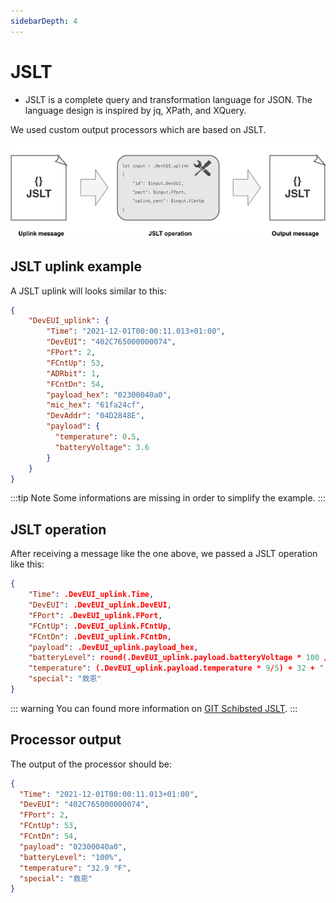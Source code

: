 ```yaml
---
sidebarDepth: 4
---
```


# JSLT

* JSLT is a complete query and transformation language for JSON. The language design is inspired by jq, XPath, and XQuery.

We used custom output processors which are based on JSLT.

![img](./images/jslt.png)

## JSLT uplink example

A JSLT uplink will looks similar to this:

```json
{
    "DevEUI_uplink": {
        "Time": "2021-12-01T00:00:11.013+01:00",
        "DevEUI": "402C765000000074",
        "FPort": 2,
        "FCntUp": 53,
        "ADRbit": 1,
        "FCntDn": 54,
        "payload_hex": "02300040a0",
        "mic_hex": "61fa24cf",
        "DevAddr": "04D2848E",
        "payload": {
          "temperature": 0.5,
          "batteryVoltage": 3.6
        }
    }
}
```

:::tip Note
Some informations are missing in order to simplify the example.
:::

## JSLT operation

After receiving a message like the one above, we passed a JSLT operation like this:

```json
{
    "Time": .DevEUI_uplink.Time, 
    "DevEUI": .DevEUI_uplink.DevEUI,
    "FPort": .DevEUI_uplink.FPort,
    "FCntUp": .DevEUI_uplink.FCntUp,
    "FCntDn": .DevEUI_uplink.FCntDn,
    "payload": .DevEUI_uplink.payload_hex,
    "batteryLevel": round(.DevEUI_uplink.payload.batteryVoltage * 100 / 3.6) + "%",
    "temperature": (.DevEUI_uplink.payload.temperature * 9/5) + 32 + " °F",
    "special": "救恩"
}
```
::: warning
You can found more information on <a href="https://github.com/schibsted/jslt">GIT Schibsted JSLT</a>.
:::

## Processor output

The output of the processor should be:

```json
{
  "Time": "2021-12-01T00:00:11.013+01:00",
  "DevEUI": "402C765000000074",
  "FPort": 2,
  "FCntUp": 53,
  "FCntDn": 54,
  "payload": "02300040a0",
  "batteryLevel": "100%",
  "temperature": "32.9 °F",
  "special": "救恩"
}
```

